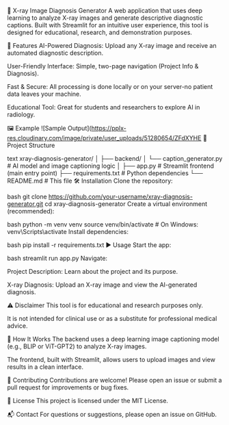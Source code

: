 🩻 X-ray Image Diagnosis Generator
A web application that uses deep learning to analyze X-ray images and generate descriptive diagnostic captions. Built with Streamlit for an intuitive user experience, this tool is designed for educational, research, and demonstration purposes.

🚀 Features
AI-Powered Diagnosis: Upload any X-ray image and receive an automated diagnostic description.

User-Friendly Interface: Simple, two-page navigation (Project Info & Diagnosis).

Fast & Secure: All processing is done locally or on your server-no patient data leaves your machine.

Educational Tool: Great for students and researchers to explore AI in radiology.

🖼️ Example
![Sample Output](https://pplx-res.cloudinary.com/image/private/user_uploads/51280654/ZFdXYHE 📂 Project Structure

text
xray-diagnosis-generator/
│
├── backend/
│   └── caption_generator.py   # AI model and image captioning logic
│
├── app.py                    # Streamlit frontend (main entry point)
├── requirements.txt          # Python dependencies
└── README.md                 # This file
🛠️ Installation
Clone the repository:

bash
git clone https://github.com/your-username/xray-diagnosis-generator.git
cd xray-diagnosis-generator
Create a virtual environment (recommended):

bash
python -m venv venv
source venv/bin/activate  # On Windows: venv\Scripts\activate
Install dependencies:

bash
pip install -r requirements.txt
▶️ Usage
Start the app:

bash
streamlit run app.py
Navigate:

Project Description: Learn about the project and its purpose.

X-ray Diagnosis: Upload an X-ray image and view the AI-generated diagnosis.

⚠️ Disclaimer
This tool is for educational and research purposes only.

It is not intended for clinical use or as a substitute for professional medical advice.

🧠 How It Works
The backend uses a deep learning image captioning model (e.g., BLIP or ViT-GPT2) to analyze X-ray images.

The frontend, built with Streamlit, allows users to upload images and view results in a clean interface.

🤝 Contributing
Contributions are welcome! Please open an issue or submit a pull request for improvements or bug fixes.

📄 License
This project is licensed under the MIT License.

📬 Contact
For questions or suggestions, please open an issue on GitHub.
